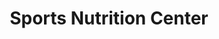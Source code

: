 ---
title: "Sports Nutrition Center"
url: /tigard/sports-nutrition-center/
shop: nutrition supplements
---